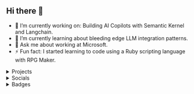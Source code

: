 ## Hi there 👋

- 🔭 I’m currently working on: Building AI Copilots with Semantic Kernel and Langchain.
- 🌱 I’m currently learning about bleeding edge LLM integration patterns.
- 💬 Ask me about working at Microsoft.
- ⚡ Fun fact: I started learning to code using a Ruby scripting language with RPG Maker.

<details>
  <summary>Projects</summary>

* [Hygiene](https://github.com/TylerKendrick/Hygiene)
* [dotnet Sugar](https://github.com/TylerKendrick/Sugar.Core)
* [OpenGallery](https://github.com/Tyler-R-Kendrick/OpenGallery)
</details>

<details>
  <summary>Socials</summary>
  
  * [dev.to](https://dev.to/tyler_kendrick_b8e3240e37)
  * [LinkedIn](https://www.linkedin.com/in/kendricktyler/)
  * [stackoverflow](https://stackoverflow.com/users/423046/tyler-kendrick)
  * [discord](ffffff)
</details>

<details>
  <summary>Badges</summary>

[![microsoft-azure-openai-hackathon](https://github.com/Tyler-R-Kendrick/Tyler-R-Kendrick/assets/145080887/e4164506-45b5-4c02-ac92-21e26199f251)](https://www.credly.com/badges/722fe910-cbc0-4274-afa0-35cdb7f0c3dd/public_url)
[![microsoft-azure-openai-workshop-coach](https://github.com/Tyler-R-Kendrick/Tyler-R-Kendrick/assets/145080887/f0eeaef7-8d40-4301-8be1-2b25eb9d77fd)](https://www.credly.com/badges/d7e6ca79-0886-49b8-aaeb-93047507108d/public_url)
[![fy24-levelup-ambassador](https://github.com/Tyler-R-Kendrick/Tyler-R-Kendrick/assets/145080887/adbb3163-0ba5-430d-9e72-57676a53a51e)](https://www.credly.com/badges/ff1bd96b-6ba7-4ffe-86a6-ce816a5e0d6c/public_url)
</details>
